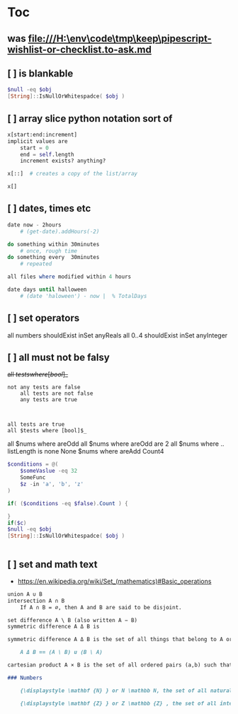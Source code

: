 # Toc

## was <file:///H:\env\code\tmp\keep\pipescript-wishlist-or-checklist.to-ask.md>

## [ ] is blankable 

```ps1
$null -eq $obj
[String]::IsNullOrWhitespadce( $obj ) 
```


## [ ] array slice python notation sort of

```python
x[start:end:increment]
implicit values are 
    start = 0
    end = self.length
    increment exists? anything?

x[::]  # creates a copy of the list/array

x[]
```

## [ ] dates, times etc

```ps1
date now - 2hours
    # (get-date).addHours(-2)

do something within 30minutes
    # once, rough time
do something every  30minutes
    # repeated

all files where modified within 4 hours

date days until halloween   
    # (date 'haloween') - now |  % TotalDays
```


## [ ] set operators

all numbers shouldExist inSet anyReals
all 0..4 shouldExist inSet anyInteger
## [ ] all must not be falsy 

~~all $tests where [bool]$_~~
```
not any tests are false
    all tests are not false 
    any tests are true
    


all tests are true
all $tests where [bool]$_
```

all $nums where areOdd
all $nums where areOdd are 2
all $nums where .. listLength is none
None $nums where areAdd Count4

```ps1
$conditions = @(
    $someVaslue -eq 32
    SomeFunc
    $z -in 'a', 'b', 'z'
)

if( ($conditions -eq $false).Count ) {

}
if($c)
$null -eq $obj
[String]::IsNullOrWhitespadce( $obj ) 



```
## [ ] set and math text

- <https://en.wikipedia.org/wiki/Set_(mathematics)#Basic_operations>
```md
union A ∪ B 
intersection A ∩ B
    If A ∩ B = ∅, then A and B are said to be disjoint.

set difference A \ B (also written A − B)
symmetric difference A Δ B is

symmetric difference A Δ B is the set of all things that belong to A or B but not both. One has

    A Δ B == (A \ B) u (B \ A)

cartesian product A × B is the set of all ordered pairs (a,b) such that a is an element of A and b is an element of B.

### Numbers

    {\displaystyle \mathbf {N} } or N \mathbb N, the set of all natural numbers: N = { 0 , 1 , 2 , 3 , . . . } {\displaystyle \mathbf {N} =\{0,1,2,3,...\}} (often, 

    {\displaystyle \mathbf {Z} } or Z \mathbb {Z} , the set of all integers (whether positive, negative or zero): Z = { . . . , − 2 , − 1 , 0 , 1 , 2 , 3 , . . . } {\displaystyle \mathbf {Z} =\{...,-2,-1,0,1,2,3,...\}}
```